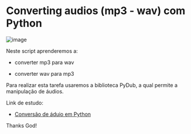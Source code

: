 # Converting audios (mp3 - wav) com Python


![image](https://user-images.githubusercontent.com/69597971/169204916-4c83156f-c872-45d5-bb99-a6a3dc43d3f5.png)


Neste script aprenderemos a:

* converter mp3 para wav

* converter wav para mp3


Para realizar esta tarefa usaremos a biblioteca PyDub, a qual permite a manipulação de áudios.


Link de estudo:

* [Conversão de áduio em Python](https://www.youtube.com/watch?v=M4Vop5Qz0ZM)








Thanks God!
